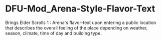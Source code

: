 # DFU-Mod_Arena-Style-Flavor-Text
 Brings Elder Scrolls 1 : Arena's flavor-text upon entering a public location that describes the overall feeling of the place depending on weather, season, climate, time of day and building type.
